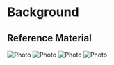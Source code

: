 # Background

## Reference Material

![Photo](.\reference\20220820_115745.jpg)
![Photo](.\reference\20220820_115750.jpg)
![Photo](.\reference\20220820_115756.jpg)
![Photo](.\reference\20220820_120202.jpg)
